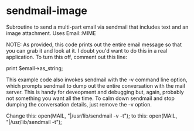 # sendmail-image
Subroutine to send a multi-part email via sendmail that includes text
and an image attachment. Uses Email::MIME

NOTE: As provided, this code prints out the entire email message so
that you can grab it and look at it. I doubt you'd want to do this
in a real application. To turn this off, comment out this line:

print $email->as_string;

This example code also invokes sendmail with the -v command line 
option, which prompts sendmail to dump out the entire conversation
with the mail server. This is handy for deveopment and debugging 
but, again, probably not something you want all the time. To calm
down sendmail and stop dumping the conversation details, just remove
the -v option.

Change this: open(MAIL, "|/usr/lib/sendmail -v -t");
to this: open(MAIL, "|/usr/lib/sendmail -t");
